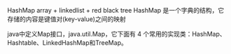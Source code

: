 HashMap
array + linkedlist + red black tree
HashMap 是一个字典的结构，它存储的内容是键值对(key-value)之间的映射

java中定义Map接口，java.util.Map，它下面有 4 个常用的实现类：HashMap、Hashtable、LinkedHashMap和TreeMap。
